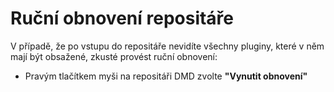 # Ruční obnovení repositáře #

V případě, že po vstupu do repositáře nevidíte všechny pluginy, které v něm mají být obsažené, zkusté provést ruční obnovení:

  * Pravým tlačítkem myši na repositáři DMD zvolte **"Vynutit obnovení"**